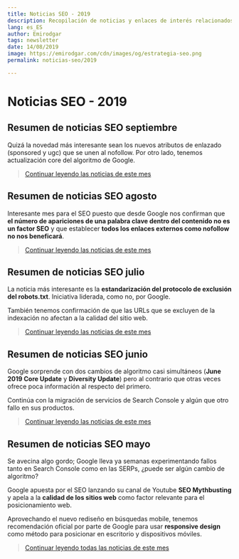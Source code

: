 ```yaml
---
title: Noticias SEO - 2019
description: Recopilación de noticias y enlaces de interés relacionados con el SEO y Marketing digital
lang: es_ES
author: Emirodgar
tags: newsletter
date: 14/08/2019
image: https://emirodgar.com/cdn/images/og/estrategia-seo.png
permalink: noticias-seo/2019

---
```


# Noticias SEO - 2019

## Resumen de noticias SEO septiembre

Quizá la novedad más interesante sean los nuevos atributos de enlazado (sponsored y ugc) que se unen al nofollow. Por otro lado, tenemos actualización core del algoritmo de Google.

> [Continuar leyendo las noticias de este mes](https://emirodgar.com/noticias-seo/2019/septiembre)

## Resumen de noticias SEO agosto

Interesante mes para el SEO puesto que desde Google nos confirman que **el número de apariciones de una palabra clave dentro del contenido no es un factor SEO** y que establecer **todos los enlaces externos como nofollow no nos beneficará**.

> [Continuar leyendo las noticias de este mes](https://emirodgar.com/noticias-seo/2019/agosto)

## Resumen de noticias SEO julio

La noticia más interesante es la **estandarización del protocolo de exclusión del robots.txt**. Iniciativa liderada, como no, por Google.

También tenemos confirmación de que las URLs que se excluyen de la indexación no afectan a la calidad del sitio web.

> [Continuar leyendo las noticias de este mes](https://emirodgar.com/noticias-seo/2019/julio)


## Resumen de noticias SEO junio

Google sorprende con dos cambios de algoritmo casi simultáneos (**June 2019 Core Update** y **Diversity Update**) pero al contrario que otras veces ofrece poca información al respecto del primero.

Continúa con la migración de servicios de Search Console y algún que otro fallo en sus productos.

> [Continuar leyendo las noticias de este mes](https://emirodgar.com/noticias-seo/2019/junio)


## Resumen de noticias SEO mayo 

Se avecina algo gordo; Google lleva ya semanas experimentando fallos tanto en Search Console como en las SERPs, ¿puede ser algún cambio de algoritmo?

Google apuesta por el SEO lanzando su canal de Youtube **SEO Mythbusting** y apela a la **calidad de los sitios web** como factor relevante para el posicionamiento web.

Aprovechando el nuevo rediseño en búsquedas mobile, tenemos recomendación oficial por parte de Google para usar **responsive design** como método para posicionar en escritorio y dispositivos móviles.

> [Continuar leyendo todas las noticias de este mes](https://emirodgar.com/noticias-seo/2019/mayo)


<!--stackedit_data:
eyJoaXN0b3J5IjpbMjA0Nzg2NzQ3OCwzNTYwNzM0ODgsLTYyMz
E3ODI1LC01NjE3MDc5MTIsODcyNjQzNTA2LDE2Nzg5ODI2NDYs
LTIxMjgwNDU2ODgsMjAzNzM4Mjc5MSwtMjc1MDg5MDM1LDExND
gyODUzNDQsNjk4NTQ4MTIyLC00Nzc1MzA1NzMsLTE3MzQwMDEx
MzIsLTE4MjM3MTQ4NCwzODc2MDE5NjAsLTE4OTEwOTMzNTUsMz
cxMjA2ODU2LDExODY4MzQ2MzIsMTMzMjQwNDA3MSwxNDgzNjI3
MjI5XX0=
-->